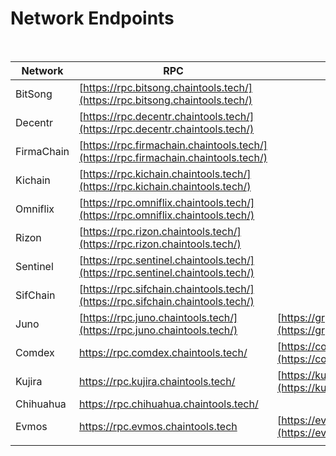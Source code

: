 # Network Endpoints

​

| Network    | RPC                                                                                | GRPC                                                                             | API                                                                                |
| ---------- | ---------------------------------------------------------------------------------- | -------------------------------------------------------------------------------- | ---------------------------------------------------------------------------------- |
| BitSong    | [https://rpc.bitsong.chaintools.tech/](https://rpc.bitsong.chaintools.tech/)       |                                                                                  | [https://api.bitsong.chaintools.tech/](https://api.bitsong.chaintools.tech/)       |
| Decentr    | [https://rpc.decentr.chaintools.tech/](https://rpc.decentr.chaintools.tech/)       |                                                                                  | [https://api.decentr.chaintools.tech/](https://api.decentr.chaintools.tech/)       |
| FirmaChain | [https://rpc.firmachain.chaintools.tech/](https://rpc.firmachain.chaintools.tech/) |                                                                                  | [https://api.firmachain.chaintools.tech/](https://api.firmachain.chaintools.tech/) |
| Kichain    | [https://rpc.kichain.chaintools.tech/](https://rpc.kichain.chaintools.tech/)       |                                                                                  | [https://api.kichain.chaintools.tech/](https://api.kichain.chaintools.tech/)       |
| Omniflix   | [https://rpc.omniflix.chaintools.tech/](https://rpc.omniflix.chaintools.tech/)     |                                                                                  | [https://api.omniflix.chaintools.tech/](https://api.omniflix.chaintools.tech/)     |
| Rizon      | [https://rpc.rizon.chaintools.tech/](https://rpc.rizon.chaintools.tech/)           |                                                                                  | [https://api.rizon.chaintools.tech/](https://api.rizon.chaintools.tech/)           |
| Sentinel   | [https://rpc.sentinel.chaintools.tech/](https://rpc.sentinel.chaintools.tech/)     |                                                                                  | [https://api.sentinel.chaintools.tech/](https://api.sentinel.chaintools.tech/)     |
| SifChain   | [https://rpc.sifchain.chaintools.tech/](https://rpc.sifchain.chaintools.tech/)     |                                                                                  | [https://api.sifchain.chaintools.tech/](https://api.sifchain.chaintools.tech/)     |
| Juno       | [https://rpc.juno.chaintools.tech/](https://rpc.juno.chaintools.tech/)             | [https://grpcui.chaintools.host/](https://grpcui.chaintools.host/)               | [https://rpc.juno.chaintools.tech/](https://rpc.juno.chaintools.tech/)             |
| Comdex     | https://rpc.comdex.chaintools.tech/                                                | [https://comdex.grpcui.chaintools.host/](https://comdex.grpcui.chaintools.host/) | https://api.comdex.chaintools.tech/                                                |
| Kujira     | https://rpc.kujira.chaintools.tech/                                                | [https://kujira.grpcui.chaintools.host/](https://kujira.grpcui.chaintools.host/) | https://api.kujira.chaintools.tech                                                 |
| Chihuahua  | https://rpc.chihuahua.chaintools.tech/                                             |                                                                                  | https://api.chihuahua.chaintools.tech                                              |
| Evmos      | https://rpc.evmos.chaintools.tech                                                  | [https://evmos.grpcui.chaintools.host/](https://evmos.grpcui.chaintools.host/)   | https://api.evmos.chaintools.tech                                                  |
|            |                                                                                    |                                                                                  |                                                                                    |
